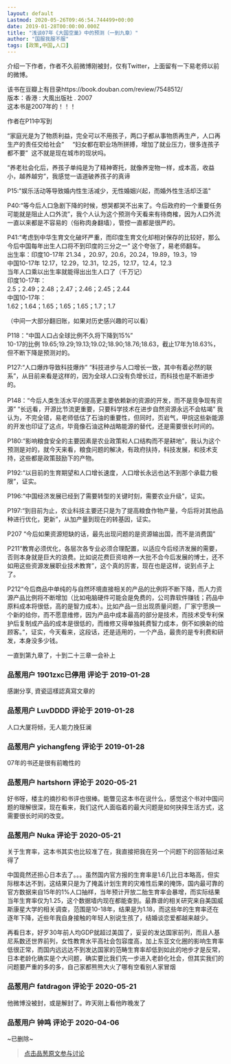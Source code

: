 ```yaml
---
layout: default
Lastmod: 2020-05-26T09:46:54.744499+00:00
date: 2019-01-28T00:00:00.000Z
title: "浅谈07年《大国空巢》中的预测（一到九章）"
author: "国服我服不服"
tags: [政策,中国,人口]
---
```


介绍一下作者，作者不久前微博刚被封，仅有Twitter，上面留有一下易老师以前的微博。  
  
该书在豆瓣上有目录https://book.douban.com/review/7548512/  
版本：香港 : 大風出版社 . 2007  
这本书是2007年的！！！  
  
作者在P11中写到  
  
“家庭光是为了物质利益，完全可以不用孩子，两口子都从事物质再生产，人口再生产的责任交给社会”     “妇女都在职业场所拼搏，增加了就业压力，很多连孩子都不要”  这不就是现在城市的现状吗。  
  
“养老社会化后，养孩子单纯是为了精神寄托，就像养宠物一样，成本高，收益小，越养越穷”，我感觉一语道破养孩子的真谛  
  
P15:"娱乐活动等导致婚内性生活减少，无性婚姻兴起，而婚外性生活却泛滥"  
  
P40:“等今后人口急剧下降的时候，想哭都哭不出来了。今后政府的一个重要任务可能就是阻止人口外流”，我个人认为这个预测今天看来有待商榷，因为人口外流一直以来都是不容易的（俗称肉身翻墙），管控一直都是很严的。  
  
P41:“考虑到中华生育文化破坏严重，而印度生育文化却相对保存的比较好，那么今后中国每年出生人口将不到印度的三分之一” 这个夸张了，易老师翻车。  
出生率：印度10-17年 21.34 ，20.97，20.6，20.24，19.89，19.3，19  
中国10-17年 12.17，12.29，12.31，12.25，12.17，12.4，12.3  
当年人口乘以出生率就能得出出生人口了（千万记）  
印度10-17年：  
2.5；2.49；2.48；2.47；2.46；2.45；2.44  
中国10-17年：  
1.62；1.64；1.65；1.65；1.65；1.7；1.7  
  
（中间一大部分翻旧账，如果对历史感兴趣的可以看）  
  
P118：“中国人口占全球比例不久将下降到15%”   
10-17的比例 19.65;19.29;19.13;19.02;18.90;18.76;18.63，截止17年为18.63%，但不断下降是预测对的。  
  
P127:“人口爆炸导致科技爆炸” “科技进步与人口增长一致，其中有着必然的联系”，从目前来看是这样的，因为全球人口没有负增长过，而科技也是不断进步的。  
   
P148：“今后人类生活水平的提高更主要依赖新的资源的开发，而不是竞争现有资源” “长远看，开源比节流更重要，只要科学技术在进步自然资源永远不会枯竭” 我认为，不完全错，易老师低估了石油的重要性，但同时，页岩气，甲烷这些新能源的开发也印证了这点，毕竟像石油这种战略能源的替代，还是需要很长时间的。  
  
P180:“影响粮食安全的主要因素是农业政策和人口结构而不是耕地”，我认为这个预测是对的，就今天来看，粮食问题的解决，有政府扶持，科技发展，和技术支持，这些都是政策鼓励下的产物。  
  
P192:“以目前的生育期望和人口增长速度，人口增长永远也达不到那个承载力极限”，证实。  
  
P196:“中国经济发展已经到了需要转型的关键时刻，需要农业升级”，证实。  
  
P197:“到目前为止，农业科技主要还只是为了提高粮食作物产量，今后将对其他品种进行优化，更新”，从加产量到现在的转基因，证实。  
  
P207 “今后如果资源短缺的话，最先出现问题的是资源输出国，而不是消费国”  
  
P211“教育必须优化，各层次各专业必须合理配置，以适应今后经济发展的需要，否则本身就是巨大的浪费。比如说花费巨资培养一大批不合今后发展的博士，还不如用这些资源发展职业技术教育”，这个真的厉害，现在也是这样，说到点子上了。  
  
P212“今后商品中单纯的与自然环境直接相关的产品的比例将不断下降，而人力资源产品比例将不断增加（比如电脑硬件可能会是免费的，公司靠软件赚钱；药品中原料成本将很低，高的是智力成本）。比如产品一旦出现质量问题，厂家宁愿换一个新的给你，而不愿意维修，因为产品中成本最高的部分是技术，而技术受专利保护后复制成产品的成本是很低的，而维修又得单独耗费智力成本，倒不如换新的给顾客。”，证实，今天看来，这段话，还是适用的，一个产品，最贵的是专利费和研发，本身没多少钱。  
  
一直到第九章了，十到二十三章一会补上

            
### 品葱用户 **1901zxc已停用** 评论于 2019-01-28
        
感謝分享, 資瓷這樣認真寫文章的
        


            
### 品葱用户 **LuvDDDD** 评论于 2019-01-28
        
人口大厦将倾，无人能力挽狂澜
        


            
### 品葱用户 **yichangfeng** 评论于 2019-01-28
        
07年的书还是很有前瞻性的
        


            
### 品葱用户 **hartshorn** 评论于 2020-05-21
        
好书呀，楼主的摘抄和书评也很棒。能瞥见这本书在说什么，感觉这个书对中国问题的理解很深，现在看来，我们这代人面临着的最大问题是如何抉择生活方式，这需要很长时间的改变。
        


            
### 品葱用户 **Nuka** 评论于 2020-05-21
        
关于生育率，这本书其实也比较准了在，我直接把我在另一个问题下的回答贴过来得了  
  
中国竟然还担心日本去了。。。虽然国内官方报的生育率是1.6几比日本略高，但实际根本达不到，这结果只是为了掩盖计划生育的灾难性后果的掩饰，国内最可靠的官方数据来自15年的1%人口抽样，当年预计开放二胎生育率会暴增，而实际结果当年生育率仅为1.25，这个数据墙内现在都能查到。最靠谱的相关研究来自美国威斯康星大学的相关调查，范围是10-18年，结果是为1.18，而这些年的生育率还在逐年下降，近些年我自身接触的年轻人别说生孩了，结婚谈恋爱都越来越少。  
  
再看日本，好歹30年前人均GDP就超过美国了，妥妥的发达国家前列，而且人基尼系数还世界前列，女性教育水平高社会包容度高，加上东亚文化圈的影响生育率低很正常，而国内远远达不到发达国家的范畴生育率却低到如此的地步才是反常，日本老龄化确实是个大问题，确实要比我们先一步进入老龄化社会，但其实我们的问题要严重的多的多，自己家都熊熊大火了哪有空看别人家冒烟
        


            
### 品葱用户 **fatdragon** 评论于 2020-05-21
        
他微博没被封，或是解封了。昨天刚上看他昨晚发了
        


            
### 品葱用户 **钟鸣** 评论于 2020-04-06
        
~已删除~
        






> [点击品葱原文参与讨论](https://pincong.rocks/article/527)


